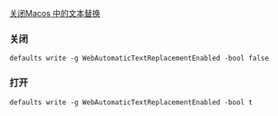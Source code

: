 [关闭Macos 中的文本替换](https://mlog.club/article/2701368) 

### 关闭
`defaults write -g WebAutomaticTextReplacementEnabled -bool false`

### 打开
`defaults write -g WebAutomaticTextReplacementEnabled -bool t`
